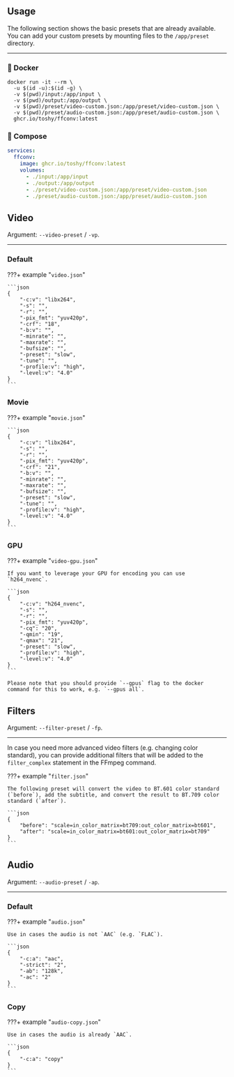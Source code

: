 ## Usage

The following section shows the basic presets that are already available. You
can add your custom presets by mounting files to the `/app/preset` directory.

---

### 🐋 Docker

```shell
docker run -it --rm \
  -u $(id -u):$(id -g) \
  -v $(pwd)/input:/app/input \
  -v $(pwd)/output:/app/output \
  -v $(pwd)/preset/video-custom.json:/app/preset/video-custom.json \
  -v $(pwd)/preset/audio-custom.json:/app/preset/audio-custom.json \
  ghcr.io/toshy/ffconv:latest
```

### 🐳 Compose

```yaml
services:
  ffconv:
    image: ghcr.io/toshy/ffconv:latest
    volumes:
      - ./input:/app/input
      - ./output:/app/output
      - ./preset/video-custom.json:/app/preset/video-custom.json
      - ./preset/audio-custom.json:/app/preset/audio-custom.json
```

## Video

Argument: `--video-preset` / `-vp`.

---

### Default

???+ example "`video.json`"

    ```json
    {
        "-c:v": "libx264",
        "-s": "",
        "-r": "",
        "-pix_fmt": "yuv420p",
        "-crf": "18",
        "-b:v": "",
        "-minrate": "",
        "-maxrate": "",
        "-bufsize": "",
        "-preset": "slow",
        "-tune": "",
        "-profile:v": "high",
        "-level:v": "4.0"
    }
    ```

### Movie

???+ example "`movie.json`"

    ```json
    {
        "-c:v": "libx264",
        "-s": "",
        "-r": "",
        "-pix_fmt": "yuv420p",
        "-crf": "21",
        "-b:v": "",
        "-minrate": "",
        "-maxrate": "",
        "-bufsize": "",
        "-preset": "slow",
        "-tune": "",
        "-profile:v": "high",
        "-level:v": "4.0"
    }
    ```

### GPU
???+ example "`video-gpu.json`"

    If you want to leverage your GPU for encoding you can use `h264_nvenc`.

    ```json
    {
        "-c:v": "h264_nvenc",
        "-s": "",
        "-r": "",
        "-pix_fmt": "yuv420p",
        "-cq": "20",
        "-qmin": "19",
        "-qmax": "21",
        "-preset": "slow",
        "-profile:v": "high",
        "-level:v": "4.0"
    }
    ```

    Please note that you should provide `--gpus` flag to the docker command for this to work, e.g. `--gpus all`.

## Filters

Argument: `--filter-preset` / `-fp`.

---

In case you need more advanced video filters (e.g. changing color standard), you can
provide additional filters that will be added to the `filter_complex` statement in the FFmpeg command.

???+ example "`filter.json`"

    The following preset will convert the video to BT.601 color standard (`before`), add the subtitle, and convert the result to BT.709 color standard (`after`).

    ```json
    {
        "before": "scale=in_color_matrix=bt709:out_color_matrix=bt601",
        "after": "scale=in_color_matrix=bt601:out_color_matrix=bt709"
    }
    ```

## Audio

Argument: `--audio-preset` / `-ap`.

---

### Default

???+ example "`audio.json`"

    Use in cases the audio is not `AAC` (e.g. `FLAC`).

    ```json
    {
        "-c:a": "aac",
        "-strict": "2",
        "-ab": "128k",
        "-ac": "2"
    }
    ```

### Copy

???+ example "`audio-copy.json`"

    Use in cases the audio is already `AAC`.

    ```json
    {
        "-c:a": "copy"
    }
    ```